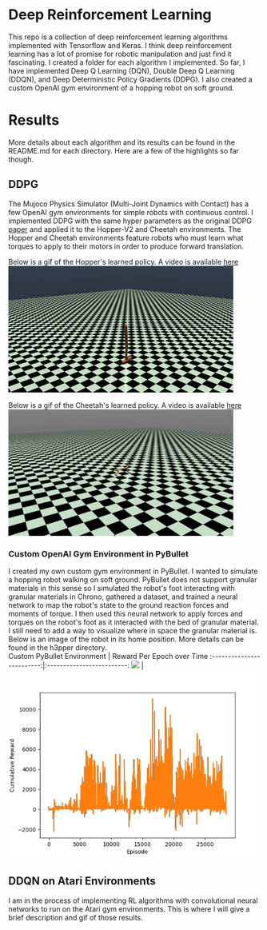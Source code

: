 # Deep Reinforcement Learning
This repo is a collection of deep reinforcement learning algorithms implemented with Tensorflow and Keras. I think deep reinforcement learning has a lot of promise for robotic manipulation and just find it fascinating. I created a folder for each algorithm I implemented. So far, I have implemented Deep Q Learning (DQN), Double Deep Q Learning (DDQN), and Deep Deterministic Policy Gradients (DDPG). I also created a custom OpenAI gym environment of a hopping robot on soft ground. 


# Results 
More details about each algorithm and its results can be found in the README.md for each directory. Here are a few of the highlights so far though.
## DDPG
The Mujoco Physics Simulator (Multi-Joint Dynamics with Contact) has a few OpenAI gym environments for simple robots with continuous control. I implemented DDPG with the same hyper parameters as the original DDPG [paper](https://arxiv.org/abs/1509.02971) and applied it to the Hopper-V2 and Cheetah environments. The Hopper and Cheetah environments feature robots who must learn what torques to apply to their motors in order to produce forward translation. <br />

Below is a gif of the Hopper's learned policy. A video is available [here](https://youtu.be/E0tvLX5sxv0?t=281) <br />
![](DDPG/media/hopper_learned_policy.gif)

Below is a gif of the Cheetah's learned policy. A video is available [here](https://youtu.be/DQCQSEspLhs) <br />
![](DDPG/media/cheetah2.gif)


### Custom OpenAI Gym Environment in PyBullet
I created my own custom gym environment in PyBullet. I wanted to simulate a hopping robot walking on soft ground. PyBullet does not support granular materials in this sense so I simulated the robot's foot interacting with granular materials in Chrono, gathered a dataset, and trained a neural network to map the robot's state to the ground reaction forces and moments of torque. I then used this neural network to apply forces and torques on the robot's foot as it interacted with the bed of granular material. I still need to add a way to visualize where in space the granular material is. Below is an image of the robot in its home position. More details can be found in the h3pper directory. <br />
Custom PyBullet Environment             |  Reward Per Epoch over Time
:-------------------------:|:-------------------------:
![](DDPG/h3pper/gym-hopping_robot/images/start_position2.png)  | ![](DDPG/media/pybullet_hopper_progress.png)

## DDQN on Atari Environments 
I am in the process of implementing RL algorithms with convolutional neural networks to run on the Atari gym environments. This is where I will give a brief description and gif of those results. 

